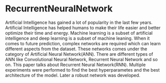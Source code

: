 # RecurrentNeuralNetwork
Artificial Intelligence has gained a lot of popularity in the last few years. Artificial Intelligence has helped humans to make their life easier and better optimize their time and energy. Machine learning is a subset of artificial intelligence and deep learning is a subset of machine leaning. When it comes to future prediction, complex networks are required which can learn different aspects from the dataset. These networks comes under the category of Artificial Neural Network(ANN). There are different types of ANN like Convolutional Neural Network, Recurrent Neural Network and so on. This paper talks about Recurrent Neural Network(RNN). Multiple experiments were performed to find the best hyperparametes and the best architecture of the model. Later a robust network was developed.

